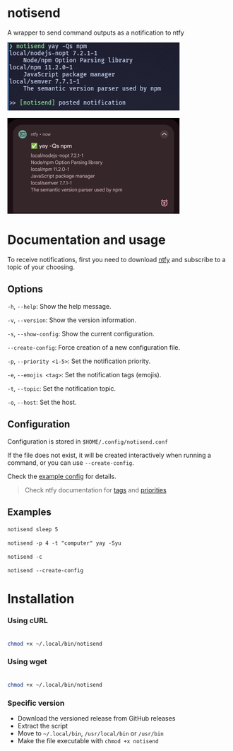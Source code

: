 # notisend

A wrapper to send command outputs as a notification to ntfy

![](resources/01.jpeg)

![](resources/02.png)

# Documentation and usage

To receive notifications, first you need to download [ntfy](https://ntfy.sh/) and subscribe to a topic of your choosing.

## Options

`-h`, `--help`: Show the help message.

`-v`, `--version`: Show the version information.

`-s`, `--show-config`: Show the current configuration.

`--create-config`: Force creation of a new configuration file.

`-p`, `--priority <1-5>`: Set the notification priority.

`-e`, `--emojis <tag>`: Set the notification tags (emojis).

`-t`, `--topic`: Set the notification topic.

`-o`, `--host`: Set the host.

## Configuration

Configuration is stored in `$HOME/.config/notisend.conf`

If the file does not exist, it will be created interactively when running a command, or you can use `--create-config`.

Check the [example config](example_config.conf) for details.

> Check ntfy documentation for [tags](https://docs.ntfy.sh/emojis/) and [priorities](https://docs.ntfy.sh/publish/#message-priority)


## Examples

`notisend sleep 5`

`notisend -p 4 -t "computer" yay -Syu`

`notisend -c`

`notisend --create-config`

# Installation

### Using cURL

```sh

chmod +x ~/.local/bin/notisend
```

### Using wget

```sh

chmod +x ~/.local/bin/notisend
```

### Specific version

- Download the versioned release from GitHub releases
- Extract the script
- Move to `~/.local/bin`, `/usr/local/bin` or `/usr/bin`
- Make the file executable with `chmod +x notisend`
